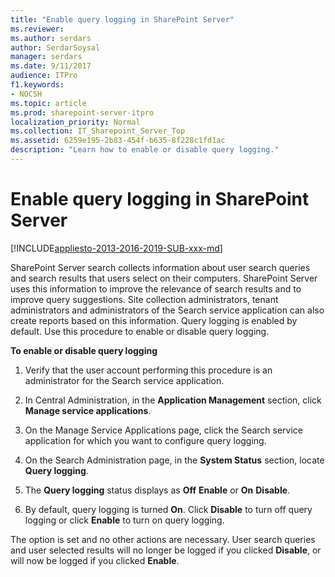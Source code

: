 ```yaml
---
title: "Enable query logging in SharePoint Server"
ms.reviewer: 
ms.author: serdars
author: SerdarSoysal
manager: serdars
ms.date: 9/11/2017
audience: ITPro
f1.keywords:
- NOCSH
ms.topic: article
ms.prod: sharepoint-server-itpro
localization_priority: Normal
ms.collection: IT_Sharepoint_Server_Top
ms.assetid: 6259e195-2b83-454f-b635-8f228c1fd1ac
description: "Learn how to enable or disable query logging."
---
```


# Enable query logging in SharePoint Server

[!INCLUDE[appliesto-2013-2016-2019-SUB-xxx-md](../includes/appliesto-2013-2016-2019-SUB-xxx-md.md)] 
  
SharePoint Server search collects information about user search queries and search results that users select on their computers. SharePoint Server uses this information to improve the relevance of search results and to improve query suggestions. Site collection administrators, tenant administrators and administrators of the Search service application can also create reports based on this information. Query logging is enabled by default. Use this procedure to enable or disable query logging.
  
 **To enable or disable query logging**
  
1. Verify that the user account performing this procedure is an administrator for the Search service application.
    
2. In Central Administration, in the **Application Management** section, click **Manage service applications**.
    
3. On the Manage Service Applications page, click the Search service application for which you want to configure query logging.
    
4. On the Search Administration page, in the **System Status** section, locate **Query logging**.
    
5. The **Query logging** status displays as **Off** **Enable** or **On** **Disable**. 
    
6. By default, query logging is turned **On**. Click **Disable** to turn off query logging or click **Enable** to turn on query logging. 
    
The option is set and no other actions are necessary. User search queries and user selected results will no longer be logged if you clicked **Disable**, or will now be logged if you clicked **Enable**. 
  

